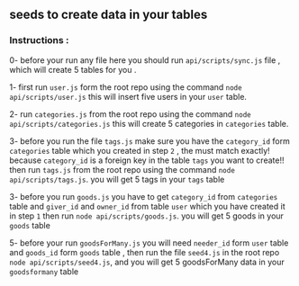 ## seeds to create data in your tables

### Instructions :

0- before your run any file here you should run `api/scripts/sync.js` file , which will
create 5 tables for you .

1- first run `user.js` form the root repo using the command
`node api/scripts/user.js`
this will insert five users in your `user` table.

2- run `categories.js` from the root repo using the command
`node api/scripts/categories.js`
this will create 5 categories in `categories` table.

3- before you run the file `tags.js` make sure you have the
`category_id` form `categories` table which you created in
step `2` , the must match exactly! because `category_id` is a foreign key
in the table `tags` you want to create!!
then run `tags.js` from the root repo using the command
`node api/scripts/tags.js`. you will get 5 tags in your `tags` table

3- before you run `goods.js` you have to get `category_id` from
`categories` table and `giver_id` and `owner_id` from table `user` which
you have created it in step `1` then
run `node api/scripts/goods.js`. you will get 5 goods in your `goods` table

5- before your run `goodsForMany.js` you will need `needer_id` form `user` table and
`goods_id` form `goods` table , then run the file `seed4.js` in the root
repo `node api/scripts/seed4.js`, and you will get 5 goodsForMany data in your `goodsformany` table
